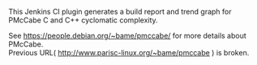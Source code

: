 This Jenkins CI plugin generates a build report and trend graph for PMcCabe C and C++ cyclomatic complexity.

See https://people.debian.org/~bame/pmccabe/ for more details about PMcCabe.  
Previous URL( http://www.parisc-linux.org/~bame/pmccabe ) is broken.

